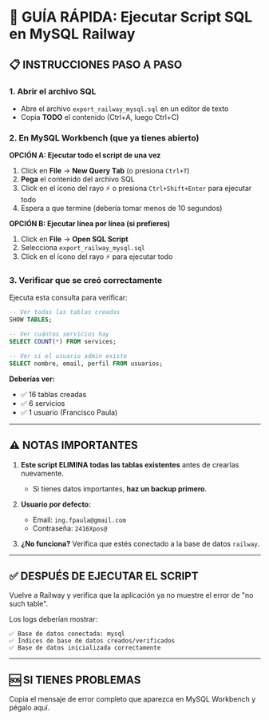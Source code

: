 # 🚀 GUÍA RÁPIDA: Ejecutar Script SQL en MySQL Railway

## 📋 INSTRUCCIONES PASO A PASO

### 1. Abrir el archivo SQL
- Abre el archivo `export_railway_mysql.sql` en un editor de texto
- Copia **TODO** el contenido (Ctrl+A, luego Ctrl+C)

### 2. En MySQL Workbench (que ya tienes abierto)

**OPCIÓN A: Ejecutar todo el script de una vez**
1. Click en **File** → **New Query Tab** (o presiona `Ctrl+T`)
2. **Pega** el contenido del archivo SQL
3. Click en el ícono del rayo ⚡ o presiona `Ctrl+Shift+Enter` para ejecutar todo
4. Espera a que termine (debería tomar menos de 10 segundos)

**OPCIÓN B: Ejecutar línea por línea (si prefieres)**
1. Click en **File** → **Open SQL Script**
2. Selecciona `export_railway_mysql.sql`
3. Click en el ícono del rayo ⚡ para ejecutar todo

### 3. Verificar que se creó correctamente

Ejecuta esta consulta para verificar:

```sql
-- Ver todas las tablas creadas
SHOW TABLES;

-- Ver cuántos servicios hay
SELECT COUNT(*) FROM services;

-- Ver si el usuario admin existe
SELECT nombre, email, perfil FROM usuarios;
```

**Deberías ver:**
- ✅ 16 tablas creadas
- ✅ 6 servicios
- ✅ 1 usuario (Francisco Paula)

---

## ⚠️ NOTAS IMPORTANTES

1. **Este script ELIMINA todas las tablas existentes** antes de crearlas nuevamente.
   - Si tienes datos importantes, **haz un backup primero**.

2. **Usuario por defecto:**
   - Email: `ing.fpaula@gmail.com`
   - Contraseña: `2416Xpos@`

3. **¿No funciona?** Verifica que estés conectado a la base de datos `railway`.

---

## ✅ DESPUÉS DE EJECUTAR EL SCRIPT

Vuelve a Railway y verifica que la aplicación ya no muestre el error de "no such table".

Los logs deberían mostrar:
```
✅ Base de datos conectada: mysql
✅ Índices de base de datos creados/verificados
✅ Base de datos inicializada correctamente
```

---

## 🆘 SI TIENES PROBLEMAS

Copia el mensaje de error completo que aparezca en MySQL Workbench y pégalo aquí.













